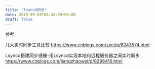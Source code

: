 ```yaml
---
title: "lsyncd同步"
date: 2019-09-03T08:42:00+08:00
draft: false
---
```

参考

几大实时同步工具比较
https://www.cnblogs.com/zxci/p/6243574.html

Lsyncd搭建同步镜像-用Lsyncd实现本地和远程服务器之间实时同步
https://www.cnblogs.com/jiangzhaowei/p/8298416.html




